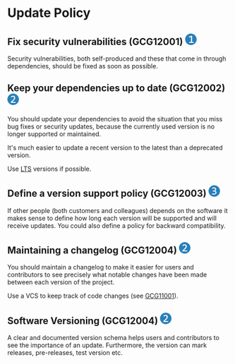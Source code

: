 # Update Policy

## Fix security vulnerabilities (GCG12001) <img src="/img/1.png" alt="recommendation level 1" />
Security vulnerabilities, both self-produced and these that come in through
dependencies, should be fixed as soon as possible.

## Keep your dependencies up to date (GCG12002) <img src="/img/2.png" alt="recommendation level 2" />
You should update your dependencies to avoid the situation that you miss
bug fixes or security updates, because the currently used version is no longer
supported or maintained.

It's much easier to update a recent version to the latest than a deprecated
version.

Use [LTS][lts] versions if possible.

## Define a version support policy (GCG12003) <img src="/img/3.png" alt="recommendation level 3" />
If other people (both customers and colleagues) depends on the software it makes
sense to define how long each version will be supported and will receive
updates. You could also define a policy for backward compatibility.

## Maintaining a changelog (GCG12004) <img src="/img/2.png" alt="recommendation level 2" />
You should maintain a changelog to make it easier for users and contributors to
see precisely what notable changes have been made between each version of the
project.

Use a VCS to keep track of code changes (see [GCG11001][gcg11001]).

## Software Versioning (GCG12004) <img src="/img/2.png" alt="recommendation level 2" />
A clear and documented version schema helps users and contributors to see the
importance of an update. Furthermore, the version can mark releases,
pre-releases, test version etc.

[lts]: https://en.wikipedia.org/wiki/Long-term_support
[gcg11001]: /en/guidelines/general/11000/#immer-ein-vcs-nutzen-gcg11001

